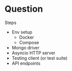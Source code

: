 # Question

Steps

- Env setup
  - Docker
  - Compose
- Mongo driver
- Asyncio HTTP server
- Testing client (or test suite)
- API endpoints
